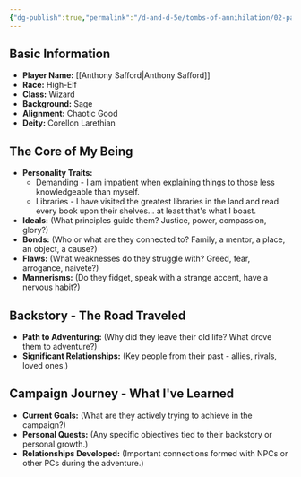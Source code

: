 ```yaml
---
{"dg-publish":true,"permalink":"/d-and-d-5e/tombs-of-annihilation/02-party-members/theron-laerion/","tags":["gardenEntry"],"noteIcon":"","created":"2025-07-15T03:59:08.058-05:00","updated":"2025-07-15T04:59:26.582-05:00"}
---
```


## Basic Information
* **Player Name:** [[Anthony Safford\|Anthony Safford]]
* **Race:** High-Elf
* **Class:** Wizard
* **Background:** Sage
* **Alignment:** Chaotic Good
* **Deity:** Corellon Larethian

## The Core of My Being
* **Personality Traits:** 
	* Demanding - I am impatient when explaining things to those less knowledgeable than myself.
	* Libraries - I have visited the greatest libraries in the land and read every book upon their shelves... at least that's what I boast.
* **Ideals:** (What principles guide them? Justice, power, compassion, glory?)
* **Bonds:** (Who or what are they connected to? Family, a mentor, a place, an object, a cause?)
* **Flaws:** (What weaknesses do they struggle with? Greed, fear, arrogance, naivete?)
* **Mannerisms:** (Do they fidget, speak with a strange accent, have a nervous habit?)

## Backstory - The Road Traveled
* **Path to Adventuring:** (Why did they leave their old life? What drove them to adventure?)
* **Significant Relationships:** (Key people from their past - allies, rivals, loved ones.)

## Campaign Journey - What I've Learned
* **Current Goals:** (What are they actively trying to achieve in the campaign?)
* **Personal Quests:** (Any specific objectives tied to their backstory or personal growth.)
* **Relationships Developed:** (Important connections formed with NPCs or other PCs during the adventure.)

